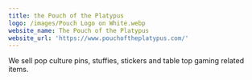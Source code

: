 ```yaml
---
title: the Pouch of the Platypus
logo: /images/Pouch Logo on White.webp
website_name: The Pouch of the Platypus
website_url: 'https://www.pouchoftheplatypus.com/'
---
```


We sell pop culture pins, stuffies, stickers and table top gaming related items.
